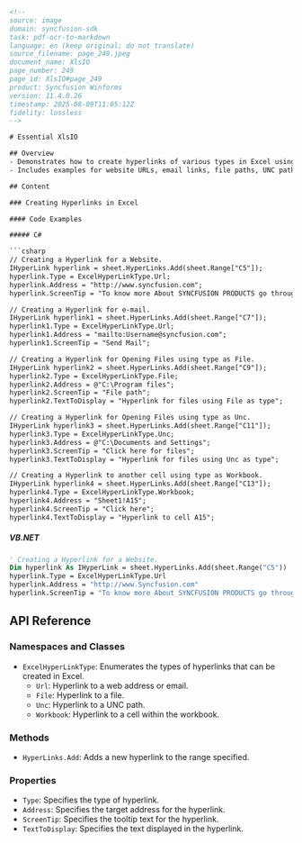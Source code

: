```html
<!-- 
source: image
domain: syncfusion-sdk
task: pdf-ocr-to-markdown
language: en (keep original; do not translate)
source_filename: page_249.jpeg
document_name: XlsIO
page_number: 249
page_id: XlsIO#page_249
product: Syncfusion Winforms
version: 11.4.0.26
timestamp: 2025-08-09T11:05:12Z
fidelity: lossless
-->

# Essential XlsIO

## Overview
- Demonstrates how to create hyperlinks of various types in Excel using C# and VB.NET.
- Includes examples for website URLs, email links, file paths, UNC paths, and cell references.

## Content

### Creating Hyperlinks in Excel

#### Code Examples

##### C#

```csharp
// Creating a Hyperlink for a Website.
IHyperLink hyperlink = sheet.HyperLinks.Add(sheet.Range["C5"]);
hyperlink.Type = ExcelHyperLinkType.Url;
hyperlink.Address = "http://www.syncfusion.com";
hyperlink.ScreenTip = "To know more About SYNCFUSION PRODUCTS go through this link";

// Creating a Hyperlink for e-mail.
IHyperLink hyperlink1 = sheet.HyperLinks.Add(sheet.Range["C7"]);
hyperlink1.Type = ExcelHyperLinkType.Url;
hyperlink1.Address = "mailto:Username@syncfusion.com";
hyperlink1.ScreenTip = "Send Mail";

// Creating a Hyperlink for Opening Files using type as File.
IHyperLink hyperlink2 = sheet.HyperLinks.Add(sheet.Range["C9"]);
hyperlink2.Type = ExcelHyperLinkType.File;
hyperlink2.Address = @"C:\Program files";
hyperlink2.ScreenTip = "File path";
hyperlink2.TextToDisplay = "Hyperlink for files using File as type";

// Creating a Hyperlink for Opening Files using type as Unc.
IHyperLink hyperlink3 = sheet.HyperLinks.Add(sheet.Range["C11"]);
hyperlink3.Type = ExcelHyperLinkType.Unc;
hyperlink3.Address = @"C:\Documents and Settings";
hyperlink3.ScreenTip = "Click here for files";
hyperlink3.TextToDisplay = "Hyperlink for files using Unc as type";

// Creating a Hyperlink to another cell using type as Workbook.
IHyperLink hyperlink4 = sheet.HyperLinks.Add(sheet.Range["C13"]);
hyperlink4.Type = ExcelHyperLinkType.Workbook;
hyperlink4.Address = "Sheet1!A15";
hyperlink4.ScreenTip = "Click here";
hyperlink4.TextToDisplay = "Hyperlink to cell A15";
```

##### VB.NET

```vb
' Creating a Hyperlink for a Website.
Dim hyperlink As IHyperLink = sheet.HyperLinks.Add(sheet.Range("C5"))
hyperlink.Type = ExcelHyperLinkType.Url
hyperlink.Address = "http://www.Syncfusion.com"
hyperlink.ScreenTip = "To know more About SYNCFUSION PRODUCTS go through this link"
```

## API Reference

### Namespaces and Classes
- `ExcelHyperLinkType`: Enumerates the types of hyperlinks that can be created in Excel.
  - `Url`: Hyperlink to a web address or email.
  - `File`: Hyperlink to a file.
  - `Unc`: Hyperlink to a UNC path.
  - `Workbook`: Hyperlink to a cell within the workbook.

### Methods
- `HyperLinks.Add`: Adds a new hyperlink to the range specified.

### Properties
- `Type`: Specifies the type of hyperlink.
- `Address`: Specifies the target address for the hyperlink.
- `ScreenTip`: Specifies the tooltip text for the hyperlink.
- `TextToDisplay`: Specifies the text displayed in the hyperlink.

<!-- tags: [Essential XlsIO, Hyperlinks, C#, VB.NET, Excel, Syncfusion] keywords: [hyperlink, website, email, file, UNC, workbook, screen tip, text display, ExcelHyperLinkType, HyperLinks.Add] -->
```